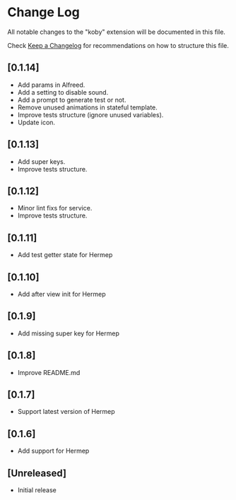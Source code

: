 # Change Log

All notable changes to the "koby" extension will be documented in this file.

Check [Keep a Changelog](http://keepachangelog.com/) for recommendations on how to structure this file.


## [0.1.14]

- Add params in Alfreed.
- Add a setting to disable sound.
- Add a prompt to generate test or not.
- Remove unused animations in stateful template.
- Improve tests structure (ignore unused variables).
- Update icon.

## [0.1.13]

- Add super keys.
- Improve tests structure.

## [0.1.12]

- Minor lint fixs for service.
- Improve tests structure.

## [0.1.11]

- Add test getter state for Hermep

## [0.1.10]

- Add after view init for Hermep

## [0.1.9]

- Add missing super key for Hermep

## [0.1.8]

- Improve README.md

## [0.1.7]

- Support latest version of Hermep

## [0.1.6]

- Add support for Hermep
## [Unreleased]

- Initial release